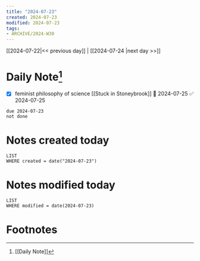 ```yaml
---
title: "2024-07-23"
created: 2024-07-23
modified: 2024-07-23
tags:
- ARCHIVE/2024-W30
---
```


[[2024-07-22|<< previous day]] | [[2024-07-24 |next day >>]]

# Daily Note[^1]
- [x] feminist philosophy of science [[Stuck in Stoneybrook]] 📅 2024-07-25 ✅ 2024-07-25
```tasks
due 2024-07-23
not done
```
# Notes created today
```dataview
LIST
WHERE created = date("2024-07-23")
```
# Notes modified today
```dataview
LIST
WHERE modified = date(2024-07-23)
```

# Footnotes

[^1]: [[Daily Note]]
